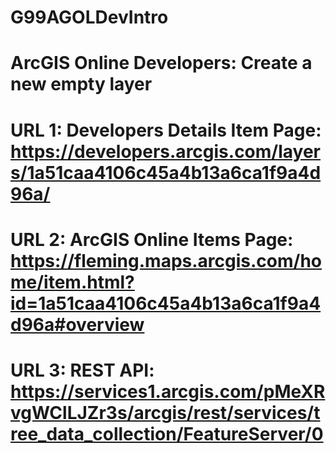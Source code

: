 # G99AGOLDevIntro

# ArcGIS Online Developers: Create a new empty layer
# URL 1: Developers Details Item Page: https://developers.arcgis.com/layers/1a51caa4106c45a4b13a6ca1f9a4d96a/
# URL 2: ArcGIS Online Items Page: https://fleming.maps.arcgis.com/home/item.html?id=1a51caa4106c45a4b13a6ca1f9a4d96a#overview
# URL 3: REST API: https://services1.arcgis.com/pMeXRvgWClLJZr3s/arcgis/rest/services/tree_data_collection/FeatureServer/0
